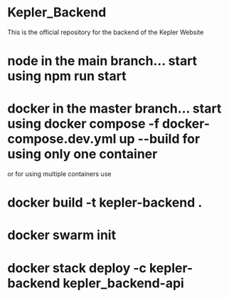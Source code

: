 # Kepler_Backend
This is the official repository for the backend of the Kepler Website

# node in the main branch... start using npm run start

# docker in the master branch... start using docker compose -f docker-compose.dev.yml up --build for using only one container
or for using multiple containers use
# docker build -t kepler-backend .
# docker swarm init
# docker stack deploy -c kepler-backend kepler_backend-api
